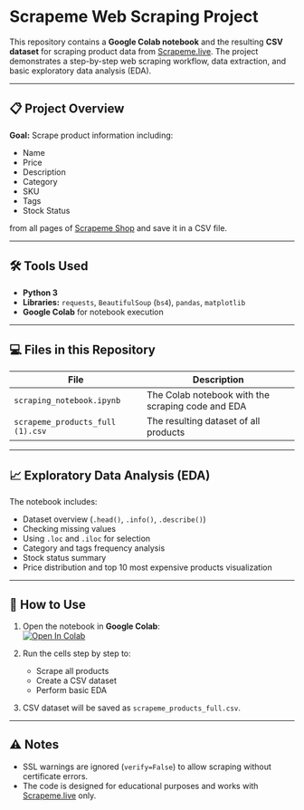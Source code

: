 # Scrapeme Web Scraping Project

This repository contains a **Google Colab notebook** and the resulting **CSV dataset** for scraping product data from [Scrapeme.live](https://scrapeme.live/shop). The project demonstrates a step-by-step web scraping workflow, data extraction, and basic exploratory data analysis (EDA).

---

## 📋 Project Overview

**Goal:** Scrape product information including:

- Name  
- Price  
- Description  
- Category  
- SKU  
- Tags  
- Stock Status  

from all pages of [Scrapeme Shop](https://scrapeme.live/shop) and save it in a CSV file.

---

## 🛠 Tools Used

- **Python 3**  
- **Libraries:** `requests`, `BeautifulSoup` (`bs4`), `pandas`, `matplotlib`  
- **Google Colab** for notebook execution  

---

## 💻 Files in this Repository

| File | Description |
|------|-------------|
| `scraping_notebook.ipynb` | The Colab notebook with the scraping code and EDA |
| `scrapeme_products_full (1).csv` | The resulting dataset of all products |

---

## 📈 Exploratory Data Analysis (EDA)

The notebook includes:

- Dataset overview (`.head()`, `.info()`, `.describe()`)  
- Checking missing values  
- Using `.loc` and `.iloc` for selection  
- Category and tags frequency analysis  
- Stock status summary  
- Price distribution and top 10 most expensive products visualization  

---

## 🚀 How to Use

1. Open the notebook in **Google Colab**:  
[![Open In Colab](https://colab.research.google.com/assets/colab-badge.svg)](https://colab.research.google.com/github/USERNAME/REPO/blob/main/scraping_notebook.ipynb)

2. Run the cells step by step to:  
   - Scrape all products  
   - Create a CSV dataset  
   - Perform basic EDA  

3. CSV dataset will be saved as `scrapeme_products_full.csv`.

---

## ⚠️ Notes

- SSL warnings are ignored (`verify=False`) to allow scraping without certificate errors.  
- The code is designed for educational purposes and works with [Scrapeme.live](https://scrapeme.live/shop) only.  

